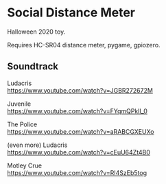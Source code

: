 # Social Distance Meter

Halloween 2020 toy.  

Requires HC-SR04 distance meter, pygame, gpiozero.

## Soundtrack

Ludacris  
https://www.youtube.com/watch?v=JGBR272672M   

Juvenile  
https://www.youtube.com/watch?v=FYqmQPklI_0
  
The Police  
https://www.youtube.com/watch?v=aRABCGXEUXo
  
(even more) Ludacris  
https://www.youtube.com/watch?v=cEuU64Zt4B0
  
Motley Crue   
https://www.youtube.com/watch?v=RI4SzEb5tog
